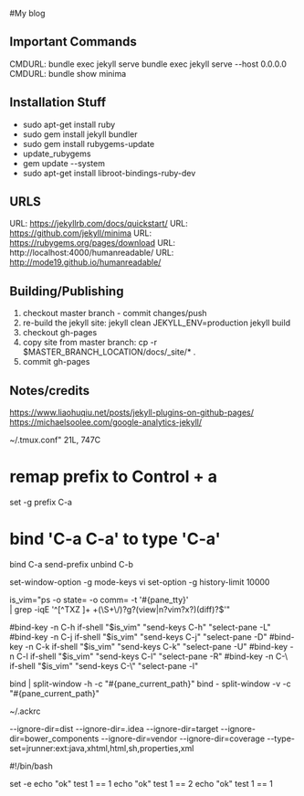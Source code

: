 #My blog

## Important Commands
CMDURL: bundle exec jekyll serve 
bundle exec jekyll serve --host 0.0.0.0 
CMDURL: bundle show minima

## Installation Stuff
* sudo apt-get install ruby
* sudo gem install jekyll bundler
* sudo gem install rubygems-update
* update_rubygems 
* gem update --system
* sudo apt-get install libroot-bindings-ruby-dev

## URLS
URL: https://jekyllrb.com/docs/quickstart/
URL: https://github.com/jekyll/minima
URL: https://rubygems.org/pages/download
URL: http://localhost:4000/humanreadable/
URL: http://mode19.github.io/humanreadable/

## Building/Publishing 

1. checkout master branch - commit changes/push
2. re-build the jekyll site: 
        jekyll clean
        JEKYLL_ENV=production jekyll build
3. checkout gh-pages
4. copy site from master branch: cp -r $MASTER_BRANCH_LOCATION/docs/_site/* .
5. commit gh-pages

## Notes/credits
https://www.liaohuqiu.net/posts/jekyll-plugins-on-github-pages/
https://michaelsoolee.com/google-analytics-jekyll/

~/.tmux.conf" 21L, 747C

# remap prefix to Control + a
set -g prefix C-a
# bind 'C-a C-a' to type 'C-a'
bind C-a send-prefix
unbind C-b

set-window-option -g mode-keys vi
set-option -g history-limit 10000

is_vim="ps -o state= -o comm= -t '#{pane_tty}' \
    | grep -iqE '^[^TXZ ]+ +(\\S+\\/)?g?(view|n?vim?x?)(diff)?$'"

#bind-key -n C-h if-shell "$is_vim" "send-keys C-h"  "select-pane -L"
#bind-key -n C-j if-shell "$is_vim" "send-keys C-j"  "select-pane -D"
#bind-key -n C-k if-shell "$is_vim" "send-keys C-k"  "select-pane -U"
#bind-key -n C-l if-shell "$is_vim" "send-keys C-l"  "select-pane -R"
#bind-key -n C-\ if-shell "$is_vim" "send-keys C-\\" "select-pane -l"


bind | split-window -h -c "#{pane_current_path}"
bind - split-window -v -c "#{pane_current_path}"

~/.ackrc

--ignore-dir=dist
--ignore-dir=.idea
--ignore-dir=target
--ignore-dir=bower_components
--ignore-dir=vendor
--ignore-dir=coverage
--type-set=jrunner:ext:java,xhtml,html,sh,properties,xml



#!/bin/bash

set -e
echo "ok"
test 1 == 1
echo "ok"
test 1 == 2
echo "ok"
test 1 == 1





